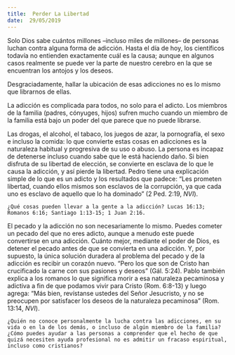 ```yaml
---
title:  Perder La Libertad
date:  29/05/2019
---
```


Solo Dios sabe cuántos millones –incluso miles de millones– de personas luchan contra alguna forma de adicción. Hasta el día de hoy, los científicos todavía no entienden exactamente cuál es la causa; aunque en algunos casos realmente se puede ver la parte de nuestro cerebro en la que se encuentran los antojos y los deseos.

Desgraciadamente, hallar la ubicación de esas adicciones no es lo mismo que librarnos de ellas.

La adicción es complicada para todos, no solo para el adicto. Los miembros de la familia (padres, cónyuges, hijos) sufren mucho cuando un miembro de la familia está bajo un poder del que parece que no puede librarse.

Las drogas, el alcohol, el tabaco, los juegos de azar, la pornografía, el sexo e incluso la comida: lo que convierte estas cosas en adicciones es la naturaleza habitual y progresiva de su uso o abuso. La persona es incapaz de detenerse incluso cuando sabe que le está haciendo daño. Si bien disfruta de su libertad de elección, se convierte en esclava de lo que le causa la adicción, y así pierde la libertad. Pedro tiene una explicación simple de lo que es un adicto y los resultados que padece: “Les prometen libertad, cuando ellos mismos son esclavos de la corrupción, ya que cada uno es esclavo de aquello que lo ha dominado” (2 Ped. 2:19, _NVI_).

`¿Qué cosas pueden llevar a la gente a la adicción? Lucas 16:13; Romanos 6:16; Santiago 1:13-15; 1 Juan 2:16.`

El pecado y la adicción no son necesariamente lo mismo. Puedes cometer un pecado del que no eres adicto, aunque a menudo este puede convertirse en una adicción. Cuánto mejor, mediante el poder de Dios, es detener el pecado antes de que se convierta en una adicción. Y, por supuesto, la única solución duradera al problema del pecado y de la adicción es recibir un corazón nuevo. “Pero los que son de Cristo han crucificado la carne con sus pasiones y deseos” (Gál. 5:24). Pablo también explica a los romanos lo que significa morir a esa naturaleza pecaminosa y adictiva a fin de que podamos vivir para Cristo (Rom. 6:8-13) y luego agrega: “Más bien, revístanse ustedes del Señor Jesucristo, y no se preocupen por satisfacer los deseos de la naturaleza pecaminosa” (Rom. 13:14, _NVI_).

`¿Quién no conoce personalmente la lucha contra las adicciones, en su vida o en la de los demás, o incluso de algún miembro de la familia? ¿Cómo puedes ayudar a las personas a comprender que el hecho de que quizá necesiten ayuda profesional no es admitir un fracaso espiritual, incluso como cristianos?`